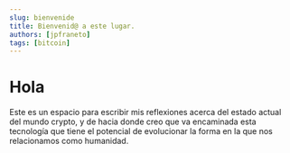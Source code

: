 ```yaml
---
slug: bienvenide
title: Bienvenid@ a este lugar.
authors: [jpfraneto]
tags: [bitcoin]
---
```


# Hola

Este es un espacio para escribir mis reflexiones acerca del estado actual del mundo crypto, y de hacia donde creo que va encaminada esta tecnología que tiene el potencial de evolucionar la forma en la que nos relacionamos como humanidad.
